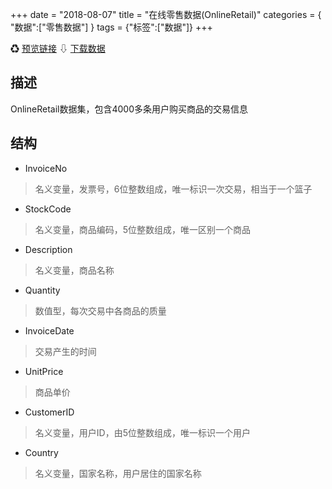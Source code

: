 +++
date = "2018-08-07"
title = "在线零售数据(OnlineRetail)"
categories = { "数据":["零售数据"] }
tags = {"标签":["数据"]}
+++

&#9851;&nbsp;[预览链接](/data/OnlineRetail)
&#8681;&nbsp;[下载数据](/download/OnlineRetail)

## 描述
OnlineRetail数据集，包含4000多条用户购买商品的交易信息

## 结构

 - InvoiceNo
 >名义变量，发票号，6位整数组成，唯一标识一次交易，相当于一个篮子
 - StockCode
 >名义变量，商品编码，5位整数组成，唯一区别一个商品
 - Description
 >名义变量，商品名称
 - Quantity
 >数值型，每次交易中各商品的质量
 - InvoiceDate
 >交易产生的时间
 - UnitPrice
 >商品单价
 - CustomerID
 >名义变量，用户ID，由5位整数组成，唯一标识一个用户
 - Country
 >名义变量，国家名称，用户居住的国家名称
